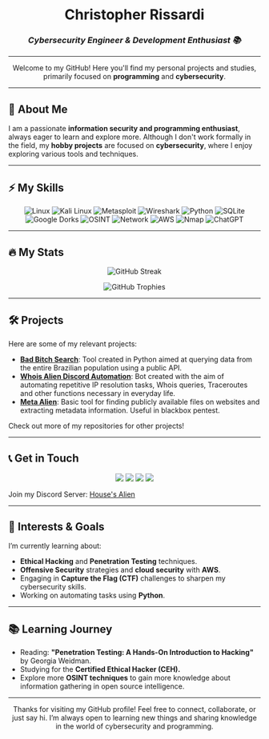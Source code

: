 
<h1 align="center">Christopher Rissardi</h1>
<h3 align="center" style="font-style: italic; center">Cybersecurity Engineer & Development Enthusiast 📚</h3>

---
<p align="center">
  Welcome to my GitHub! Here you'll find my personal projects and studies, primarily focused on <strong>programming</strong> and <strong>cybersecurity</strong>.
</p>

---

## 🧠 About Me

I am a passionate **information security and programming enthusiast**, always eager to learn and explore more. Although I don't work formally in the field, my **hobby projects** are focused on **cybersecurity**, where I enjoy exploring various tools and techniques.

---

## ⚡ My Skills

<p align="center">
    <img src="https://img.shields.io/badge/Linux-FCC624?style=for-the-badge&logo=linux&logoColor=black" alt="Linux">
    <img src="https://img.shields.io/badge/Kali-ffffff?style=for-the-badge&logo=kalilinux&logoColor=black" alt="Kali Linux">
    <img src="https://img.shields.io/badge/Metasploit-000000?style=for-the-badge&logo=metasploit&logoColor=white" alt="Metasploit">
    <img src="https://img.shields.io/badge/Wireshark-1679A7?style=for-the-badge&logo=wireshark&logoColor=white" alt="Wireshark">
    <img src="https://img.shields.io/badge/Python-3776AB?style=for-the-badge&logo=python&logoColor=white" alt="Python">
    <img src="https://img.shields.io/badge/SQLite-003B57?style=for-the-badge&logo=sqlite&logoColor=white" alt="SQLite">
    <img src="https://img.shields.io/badge/Google Dorks-FF6F00?style=for-the-badge&logo=google&logoColor=white" alt="Google Dorks">
    <img src="https://img.shields.io/badge/OSINT-E62431?style=for-the-badge&logo=osint&logoColor=white" alt="OSINT">
    <img src="https://img.shields.io/badge/Network-666666?style=for-the-badge&logo=network&logoColor=white" alt="Network">
    <img src="https://img.shields.io/badge/AWS-232F3E?style=for-the-badge&logo=amazonwebservices&logoColor=white" alt="AWS">
    <img src="https://img.shields.io/badge/NMAP-9013FE?style=for-the-badge&logo=nmap&logoColor=white" alt="Nmap">
    <img src="https://img.shields.io/badge/ChatGPT-412991?style=for-the-badge&logo=openai&logoColor=white" alt="ChatGPT">
</p>

---

## 🔥 My Stats

<p align="center">
  <img src="https://streak-stats.demolab.com?user=christopherrissardi&theme=radical&border_radius=0&date_format=j%2Fn%5B%2FY%5D&card_width=850&card_height=180" alt="GitHub Streak">
</p>
<p align="center">
  <img src="https://github-profile-trophy.vercel.app/?username=christopherrissardi&theme=radical" alt="GitHub Trophies">
</p>

---

## 🛠️ Projects

Here are some of my relevant projects:

- **[Bad Bitch Search](https://github.com/christopherrissardi/Bad-Bitch-Search)**: Tool created in Python aimed at querying data from the entire Brazilian population using a public API.
- **[Whois Alien Discord Automation](https://github.com/christopherrissardi/Whois-Alien-Bot)**: Bot created with the aim of automating repetitive IP resolution tasks, Whois queries, Traceroutes and other functions necessary in everyday life.
- **[Meta Alien](https://github.com/christopherrissardi/Meta-Alien)**: Basic tool for finding publicly available files on websites and extracting metadata information. Useful in blackbox pentest.

Check out more of my repositories for other projects!

---

## 📞 Get in Touch

<p align="center">
    <a href="https://www.linkedin.com/in/christopher-r-3293762b2"><img src="https://img.shields.io/badge/LinkedIn-0077B5?style=for-the-badge&logo=linkedin&logoColor=white"></a>
    <a href="https://discord.com/users/589502565243289612"><img src="https://img.shields.io/badge/Discord-5865F2?style=for-the-badge&logo=discord&logoColor=white"></a>
    <a href="https://tryhackme.com/p/alienxv"><img src="https://img.shields.io/badge/TryHackMe-0e0e0e?style=for-the-badge&logo=tryhackme&logoColor=white"></a>
    <a href="https://github.com/christopherrissardi"><img src="https://img.shields.io/badge/GitHub-181717?style=for-the-badge&logo=github&logoColor=white"></a>
</p>

Join my Discord Server: [House's Alien](https://discord.gg/nHgHJtg3re)

---

## 🚀 Interests & Goals

I’m currently learning about:

- **Ethical Hacking** and **Penetration Testing** techniques.
- **Offensive Security** strategies and **cloud security** with **AWS**.
- Engaging in **Capture the Flag (CTF)** challenges to sharpen my cybersecurity skills.
- Working on automating tasks using **Python**.

---

## 📚 Learning Journey

- Reading: **"Penetration Testing: A Hands-On Introduction to Hacking"** by Georgia Weidman.
- Studying for the **Certified Ethical Hacker (CEH).**
- Explore more **OSINT techniques** to gain more knowledge about information gathering in open source intelligence.

---

<p align="center">
  Thanks for visiting my GitHub profile! Feel free to connect, collaborate, or just say hi. I’m always open to learning new things and sharing knowledge in the world of cybersecurity and programming.
</p>



